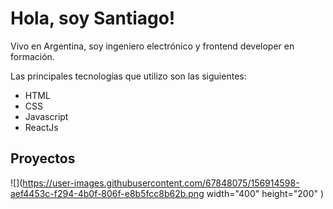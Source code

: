 <h1>Hola, soy Santiago!</h1>

<p> Vivo en Argentina, soy ingeniero electrónico y frontend developer en formación.</p>

Las principales tecnologías que utilizo son las siguientes:

<ul>
  <li>HTML</li>
  <li>CSS</li>
  <li>Javascript</li>
  <li>ReactJs</li>
</ul>

<h2> Proyectos </h2>



![](https://user-images.githubusercontent.com/67848075/156914598-aef4453c-f294-4b0f-806f-e8b5fcc8b62b.png width="400" height="200" )

